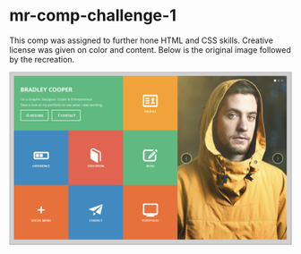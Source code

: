 # mr-comp-challenge-1

This comp was assigned to further hone HTML and CSS skills.  Creative license was given on color and content.  Below is the original image followed by the recreation.

<img src="https://github.com/marikaross/mr-comp-challenge-1/blob/master/images/Screen%20Shot%202018-03-22%20at%209.36.44%20AM.png">


